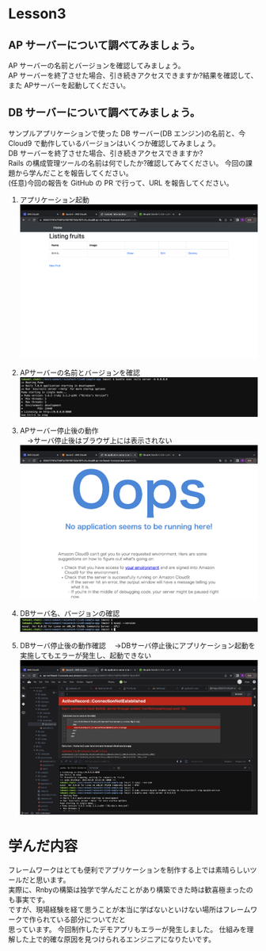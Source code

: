 # Lesson3
## AP サーバーについて調べてみましょう。  
AP サーバーの名前とバージョンを確認してみましょう。  
AP サーバーを終了させた場合、引き続きアクセスできますか?結果を確認して、また APサーバーを起動してください。  

## DB サーバーについて調べてみましょう。
サンプルアプリケーションで使った DB サーバー(DB エンジン)の名前と、今 Cloud9 で動作しているバージョンはいくつか確認してみましょう。  
DB サーバーを終了させた場合、引き続きアクセスできますか?  
Rails の構成管理ツールの名前は何でしたか?確認してみてください。 今回の課題から学んだことを報告してください。  
(任意)今回の報告を GitHub の PR で行って、URL を報告してください。

1. アプリケーション起動  
![アプリケーション起動](img/image_1.png)

2. APサーバーの名前とバージョンを確認  
![APサーバーの名前とバージョンを確認](img/image_2.png)

3. APサーバー停止後の動作  
　→サーバ停止後はブラウザ上には表示されない  
![APサーバー停止後の動作](img/image_3.png)

4. DBサーバ名、バージョンの確認  
![DBサーバ名、バージョンの確認](img/image_4.png)

5. DBサーバ停止後の動作確認
　→DBサーバ停止後にアプリケーション起動を実施してもエラーが発生し、起動できない  
![DBサーバ停止後の動作確認](img/image_5.png)

# 学んだ内容
フレームワークはとても便利でアプリケーションを制作する上では素晴らしいツールだと思います。  
実際に、Rnbyの構築は独学で学んだことがあり構築できた時は歓喜極まったのも事実です。  
ですが、現場経験を経て思うことが本当に学ばないといけない場所はフレームワークで作られている部分についてだと  
思っています。
今回制作したデモアプリもエラーが発生しました。
仕組みを理解した上で的確な原因を見つけられるエンジニアになりたいです。